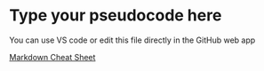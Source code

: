# Type your pseudocode here

You can use VS code or edit this file directly in the GitHub web app

[Markdown Cheat Sheet](https://github.com/bootcamp-students/Resources/wiki/markdown-cheat-sheet)
